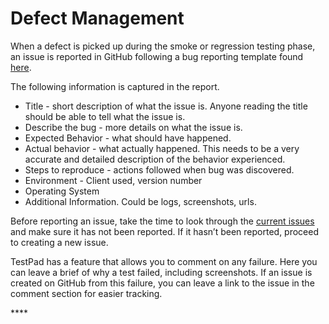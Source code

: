 # Defect Management

When a defect is picked up during the smoke or regression testing phase, an issue is reported in GitHub following a bug reporting template found [here](https://github.com/ushahidi/platform/issues/new?template=Bug_report.md).

The following information is captured in the report.

* Title - short description of what the issue is. Anyone reading the title should be able to tell what the issue is.
* Describe the bug - more details on what the issue is.
* Expected Behavior - what should have happened.
* Actual behavior - what actually happened. This needs to be a very accurate and detailed description of the behavior experienced.
* Steps to reproduce - actions followed when bug was discovered.
* Environment - Client used, version number
* Operating System
* Additional Information. Could be logs, screenshots, urls.

Before reporting an issue, take the time to look through the [current issues](https://github.com/ushahidi/platform/issues) and make sure it has not been reported. If it hasn’t been reported, proceed to creating a new issue.

TestPad has a feature that allows you to comment on any failure. Here you can leave a brief of why a test failed, including screenshots. If an issue is created on GitHub from this failure, you can leave a link to the issue in the comment section for easier tracking.

\*\*\*\*

